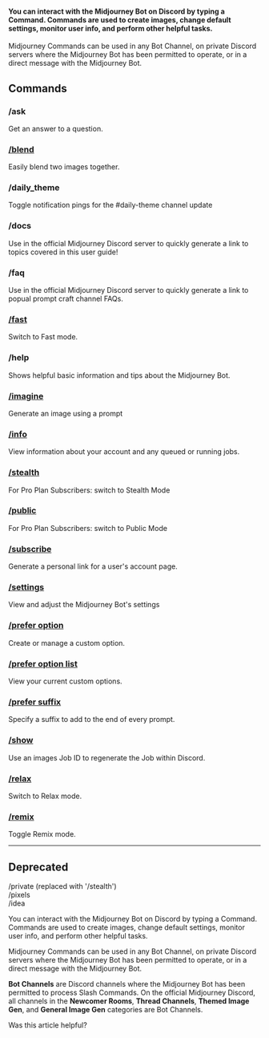 #### You can interact with the Midjourney Bot on Discord by typing a Command. Commands are used to create images, change default settings, monitor user info, and perform other helpful tasks.

Midjourney Commands can be used in any Bot Channel, on private Discord servers where the Midjourney Bot has been permitted to operate, or in a direct message with the Midjourney Bot.

## Commands

### /ask

Get an answer to a question.

### [/blend](https://docs.midjourney.com/blend)

Easily blend two images together.

### /daily\_theme

Toggle notification pings for the #daily-theme channel update

### /docs

Use in the official Midjourney Discord server to quickly generate a link to topics covered in this user guide!

### /faq

Use in the official Midjourney Discord server to quickly generate a link to popual prompt craft channel FAQs.

### [/fast](https://docs.midjourney.com/fast-relax)

Switch to Fast mode.

### /help

Shows helpful basic information and tips about the Midjourney Bot.

### [/imagine](https://docs.midjourney.com/quick-start)

Generate an image using a prompt

### [/info](https://docs.midjourney.com/info)

View information about your account and any queued or running jobs.

### [/stealth](https://docs.midjourney.com/stealth)

For Pro Plan Subscribers: switch to Stealth Mode

### [/public](https://docs.midjourney.com/stealth)

For Pro Plan Subscribers: switch to Public Mode

### [/subscribe](https://docs.midjourney.com/plans)

Generate a personal link for a user's account page.

### [/settings](https://docs.midjourney.com/settings-and-presets)

View and adjust the Midjourney Bot's settings

### [/prefer option](https://docs.midjourney.com/settings-and-presets)

Create or manage a custom option.

### [/prefer option list](https://docs.midjourney.com/settings-and-presets)

View your current custom options.

### [/prefer suffix](https://docs.midjourney.com/settings-and-presets)

Specify a suffix to add to the end of every prompt.

### [/show](https://docs.midjourney.com/show-job)

Use an images Job ID to regenerate the Job within Discord.

### [/relax](https://docs.midjourney.com/fast-relax)

Switch to Relax mode.

### [/remix](https://docs.midjourney.com/remix)

Toggle Remix mode.

___

## Deprecated

/private (replaced with '/stealth')  
/pixels  
/idea

You can interact with the Midjourney Bot on Discord by typing a Command. Commands are used to create images, change default settings, monitor user info, and perform other helpful tasks.

Midjourney Commands can be used in any Bot Channel, on private Discord servers where the Midjourney Bot has been permitted to operate, or in a direct message with the Midjourney Bot.

**Bot Channels** are Discord channels where the Midjourney Bot has been permitted to process Slash Commands. On the official Midjourney Discord, all channels in the **Newcomer Rooms**, **Thread Channels**, **Themed Image Gen**, and **General Image Gen** categories are Bot Channels.

Was this article helpful?